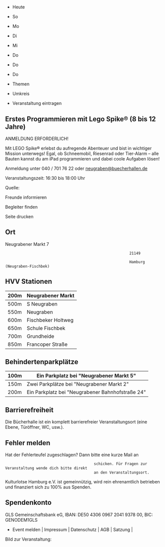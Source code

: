# 

- Heute
- So
- Mo
- Di
- Mi
- Do
- Do
- Do

- Themen
- Umkreis

- Veranstaltung eintragen

## Erstes Programmieren mit Lego Spike® (8 bis 12 Jahre)

<!-- image -->

ANMELDUNG ERFORDERLICH!

Mit LEGO Spike® erlebst du aufregende Abenteuer und bist in wichtiger Mission unterwegs! Egal, ob Schneemobil, Riesenrad oder Tier-Alarm – alle Bauten kannst du am iPad programmieren und dabei coole Aufgaben lösen!

Anmeldung unter 040 / 701 76 22 oder neugraben@buecherhallen.de

Veranstaltungszeit: 16:30 bis 18:00 Uhr

Quelle:

Freunde informieren

Begleiter finden

Seite drucken

## Ort

Neugrabener Markt 7

				                                            21149 

				                                            Hamburg (Neugraben-Fischbek)

## HVV Stationen

| 200m   | Neugrabener Markt   |
|--------|---------------------|
| 500m   | S Neugraben         |
| 550m   | Neugraben           |
| 600m   | Fischbeker Holtweg  |
| 650m   | Schule Fischbek     |
| 700m   | Grundheide          |
| 850m   | Francoper Straße    |

## Behindertenparkplätze

| 100m   | Ein Parkplatz bei "Neugrabener Markt  5"          |
|--------|---------------------------------------------------|
| 150m   | Zwei Parkplätze bei "Neugrabener Markt  2"        |
| 200m   | Ein Parkplatz bei "Neugrabener Bahnhofstraße  24" |

## Barrierefreiheit

Die Bücherhalle ist ein komplett barrierefreier Veranstaltungsort (eine Ebene, Türöffner, WC, usw.).

## Fehler melden

Hat der Fehlerteufel zugeschlagen? Dann bitte eine kurze Mail an
											
											schicken. Für Fragen zur Veranstaltung wende dich bitte direkt
											an den Veranstaltungsort.

Kulturlotse Hamburg e.V. ist gemeinnützig, wird rein ehrenamtlich betrieben und finanziert sich zu 100% aus Spenden.

## Spendenkonto

GLS Gemeinschaftsbank eG, IBAN: DE50 4306 0967 2041 9378 00, BIC: GENODEM1GLS

- Event melden | Impressum | Datenschutz | AGB | Satzung |

Bild zur Veranstaltung:

<!-- image -->